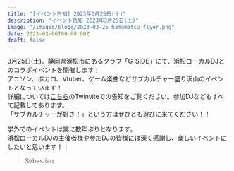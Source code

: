 ```yaml
---
title: "[イベント告知] 2023年3月25日(土)"
description: "イベント告知 2023年3月25日(土)"
image: "/images/blogs/2023-03-25_hamamatsu_flyer.png"
date: 2023-03-06T00:00:00Z
draft: false
---
```


3月25日(土)、静岡県浜松市にあるクラブ「G-SIDE」にて、浜松ローカルDJとのコラボイベントを開催します！  
アニソン、ボカロ、Vtuber、ゲーム楽曲などサブカルチャー盛り沢山のイベントとなっています！  
詳細については[こちら](https://twvt.me/nextbeat)のTwinviteでの告知をご覧ください。参加DJなどもすべて記載してあります。  
「サブカルチャーが好き！」という方はぜひとも遊びに来てください！！  

学外でのイベントは実に数年ぶりとなります。  
浜松ローカルDJの主催者様や参加DJの皆様には深く感謝し、楽しいイベントにしたいと思います！！  

> Sebastian